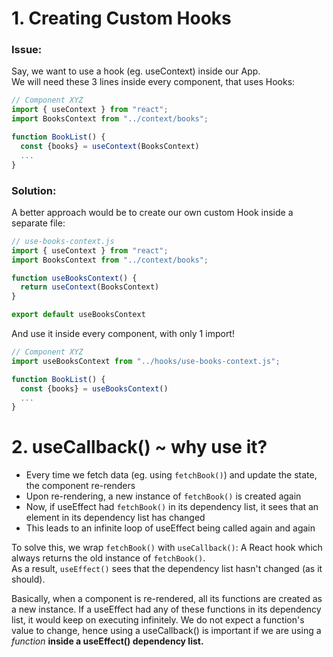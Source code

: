 # 1. Creating Custom Hooks

### Issue:
Say, we want to use a hook (eg. useContext) inside our App.</br>
We will need these 3 lines inside every component, that uses Hooks:

```typescript
// Component XYZ
import { useContext } from "react";
import BooksContext from "../context/books";

function BookList() {
  const {books} = useContext(BooksContext)
  ...
}
```

### Solution:
A better approach would be to create our own custom Hook inside a separate file:
```javascript
// use-books-context.js
import { useContext } from "react";
import BooksContext from "../context/books";

function useBooksContext() {
  return useContext(BooksContext)
}

export default useBooksContext
```
And use it inside every component, with only 1 import!

```typescript
// Component XYZ
import useBooksContext from "../hooks/use-books-context.js";

function BookList() {
  const {books} = useBooksContext()
  ...
}
```


# 2. useCallback() ~ why use it?

- Every time we fetch data (eg. using ```fetchBook()```) and update the state, the component re-renders
- Upon re-rendering, a new instance of ```fetchBook()``` is created again
- Now, if useEffect had ```fetchBook()``` in its dependency list, it sees that an element in its dependency list has changed
- This leads to an infinite loop of useEffect being called again and again

To solve this, we wrap ```fetchBook()``` with ```useCallback()```: A React hook which always returns the old instance of ```fetchBook()```.</br>
As a result, ```useEffect()``` sees that the dependency list hasn't changed (as it should).

Basically, when a component is re-rendered, all its functions are created as a new instance. If a useEffect had any of these functions in its dependency list, it would keep on executing infinitely. 
We do not expect a function's value to change, hence using a useCallback() is important if we are using a *function* **inside a useEffect() dependency list.**

